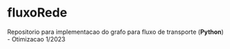 # fluxoRede
Repositorio para implementacao do grafo para fluxo de transporte (<b>Python</b>) - Otimizacao 1/2023
